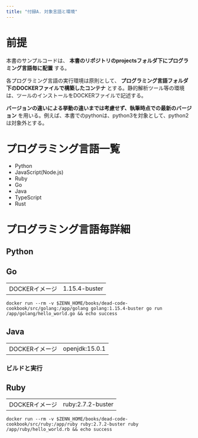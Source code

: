 ```yaml
---
title: "付録A. 対象言語と環境"
---
```


# 前提


本書のサンプルコードは、 **本書のリポジトリのprojectsフォルダ下にプログラミング言語毎に配置** する。

各プログラミング言語の実行環境は原則として、 **プログラミング言語フォルダ下のDOCKERファイルで構築したコンテナ** とする。静的解析ツール等の環境は、ツールのインストールをDOCKERファイルで記述する。

**バージョンの違いによる挙動の違いまでは考慮せず、執筆時点での最新のバージョン** を用いる。例えば、本書でのpythonは、python3を対象として、python2は対象外とする。


# プログラミング言語一覧

- Python
- JavaScript(Node.js)
- Ruby
- Go
- Java
- TypeScript
- Rust

# プログラミング言語毎詳細

## Python

## Go

|||
|:--|:--|
|DOCKERイメージ|1.15.4-buster|

``` console
docker run --rm -v $ZENN_HOME/books/dead-code-cookbook/src/golang:/app/golang golang:1.15.4-buster go run /app/golang/hello_world.go && echo success
```

## Java

|||
|:--|:--|
|DOCKERイメージ|openjdk:15.0.1|

### ビルドと実行

## Ruby

|||
|:--|:--|
|DOCKERイメージ|ruby:2.7.2-buster|

``` console
docker run --rm -v $ZENN_HOME/books/dead-code-cookbook/src/ruby:/app/ruby ruby:2.7.2-buster ruby /app/ruby/hello_world.rb && echo success
```
